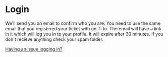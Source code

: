 # Login

We'll send you an email to confirm who you are. You need to use the same email that you registered your ticket with on Ti.to. The email will have a link in it which will log you in to your profile. It will expire after 30 minutes. If you don't recieve anything check your spam folder.

[Having an issue logging in?](https://www.mozillafestival.org/en/helpdesk/mozfest-schedule-faqs/)
